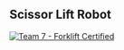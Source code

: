 ## Scissor Lift Robot

[![Team 7 - Forklift Certified](https://github.com/user-attachments/assets/a0ee65e8-ab40-46c8-96dc-ecdf152603c3)](https://docs.google.com/presentation/d/1MfNANb6EVWyjVJSjbepWOfFAxB6lb4VbESeHsFoK4Ag/edit#slide=id.p)
